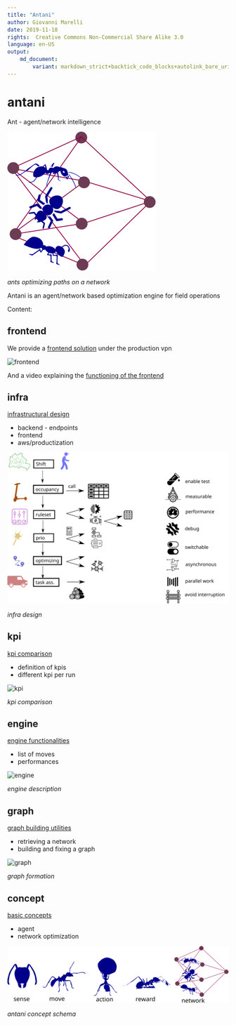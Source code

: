 ```yaml
---
title: "Antani"
author: Giovanni Marelli
date: 2019-11-18
rights:  Creative Commons Non-Commercial Share Alike 3.0
language: en-US
output: 
	md_document:
		variant: markdown_strict+backtick_code_blocks+autolink_bare_uris+markdown_github
---
```


# antani

Ant - agent/network intelligence 

![antani_logo](docs/f_ops/antani_logo.svg "antani logo")

_ants optimizing paths on a network_

Antani is an agent/network based optimization engine for field operations

Content: 

## frontend

We provide a [frontend solution](http://10.0.49.178/antani_viz/) under the production vpn

![frontend](f_ops/antani_frontend.png "antani frontend")

And a video explaining the [functioning of the frontend](http://10.0.49.178/antani_demo.mp4)

## infra

[infrastructural design](docs/antani_infra.md) 

* backend - endpoints
* frontend
* aws/productization

![design](docs/f_ops/engine_design.svg "engine design")

_infra design_

## kpi

[kpi comparison](docs/antani_kpi.md)

* definition of kpis
* different kpi per run

![kpi](docs/f_ops/kpi_comparison.png "kpi comparison")

_kpi comparison_

## engine

[engine functionalities](docs/mallink_engine.md) 

* list of moves
* performances

![engine](docs/f_ops/vid_phantom.gif "engine")

_engine description_

## graph

[graph building utilities](docs/geomadi_graph.md)

* retrieving a network
* building and fixing a graph

![graph](docs/f_ops/graph_detail.png "graph detail")

_graph formation_

## concept

[basic concepts](docs/antani_concept.md)

* agent
* network optimization

![antani_concept](docs/f_ops/antani_concept.svg "antani concept")

_antani concept schema_

